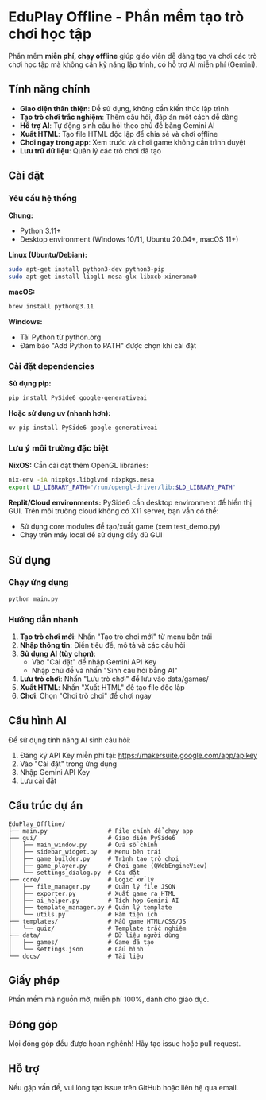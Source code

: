 # EduPlay Offline - Phần mềm tạo trò chơi học tập

Phần mềm **miễn phí, chạy offline** giúp giáo viên dễ dàng tạo và chơi các trò chơi học tập mà không cần kỹ năng lập trình, có hỗ trợ AI miễn phí (Gemini).

## Tính năng chính

- **Giao diện thân thiện**: Dễ sử dụng, không cần kiến thức lập trình
- **Tạo trò chơi trắc nghiệm**: Thêm câu hỏi, đáp án một cách dễ dàng
- **Hỗ trợ AI**: Tự động sinh câu hỏi theo chủ đề bằng Gemini AI
- **Xuất HTML**: Tạo file HTML độc lập để chia sẻ và chơi offline
- **Chơi ngay trong app**: Xem trước và chơi game không cần trình duyệt
- **Lưu trữ dữ liệu**: Quản lý các trò chơi đã tạo

## Cài đặt

### Yêu cầu hệ thống

**Chung:**
- Python 3.11+
- Desktop environment (Windows 10/11, Ubuntu 20.04+, macOS 11+)

**Linux (Ubuntu/Debian):**
```bash
sudo apt-get install python3-dev python3-pip
sudo apt-get install libgl1-mesa-glx libxcb-xinerama0
```

**macOS:**
```bash
brew install python@3.11
```

**Windows:**
- Tải Python từ python.org
- Đảm bảo "Add Python to PATH" được chọn khi cài đặt

### Cài đặt dependencies

**Sử dụng pip:**
```bash
pip install PySide6 google-generativeai
```

**Hoặc sử dụng uv (nhanh hơn):**
```bash
uv pip install PySide6 google-generativeai
```

### Lưu ý môi trường đặc biệt

**NixOS:**
Cần cài đặt thêm OpenGL libraries:
```bash
nix-env -iA nixpkgs.libglvnd nixpkgs.mesa
export LD_LIBRARY_PATH="/run/opengl-driver/lib:$LD_LIBRARY_PATH"
```

**Replit/Cloud environments:**
PySide6 cần desktop environment để hiển thị GUI. Trên môi trường cloud không có X11 server, bạn vẫn có thể:
- Sử dụng core modules để tạo/xuất game (xem test_demo.py)
- Chạy trên máy local để sử dụng đầy đủ GUI

## Sử dụng

### Chạy ứng dụng

```bash
python main.py
```

### Hướng dẫn nhanh

1. **Tạo trò chơi mới**: Nhấn "Tạo trò chơi mới" từ menu bên trái
2. **Nhập thông tin**: Điền tiêu đề, mô tả và các câu hỏi
3. **Sử dụng AI (tùy chọn)**: 
   - Vào "Cài đặt" để nhập Gemini API Key
   - Nhập chủ đề và nhấn "Sinh câu hỏi bằng AI"
4. **Lưu trò chơi**: Nhấn "Lưu trò chơi" để lưu vào data/games/
5. **Xuất HTML**: Nhấn "Xuất HTML" để tạo file độc lập
6. **Chơi**: Chọn "Chơi trò chơi" để chơi ngay

## Cấu hình AI

Để sử dụng tính năng AI sinh câu hỏi:

1. Đăng ký API Key miễn phí tại: https://makersuite.google.com/app/apikey
2. Vào "Cài đặt" trong ứng dụng
3. Nhập Gemini API Key
4. Lưu cài đặt

## Cấu trúc dự án

```
EduPlay_Offline/
├── main.py                 # File chính để chạy app
├── gui/                    # Giao diện PySide6
│   ├── main_window.py      # Cửa sổ chính
│   ├── sidebar_widget.py   # Menu bên trái
│   ├── game_builder.py     # Trình tạo trò chơi
│   ├── game_player.py      # Chơi game (QWebEngineView)
│   └── settings_dialog.py  # Cài đặt
├── core/                   # Logic xử lý
│   ├── file_manager.py     # Quản lý file JSON
│   ├── exporter.py         # Xuất game ra HTML
│   ├── ai_helper.py        # Tích hợp Gemini AI
│   ├── template_manager.py # Quản lý template
│   └── utils.py            # Hàm tiện ích
├── templates/              # Mẫu game HTML/CSS/JS
│   └── quiz/               # Template trắc nghiệm
├── data/                   # Dữ liệu người dùng
│   ├── games/              # Game đã tạo
│   └── settings.json       # Cấu hình
└── docs/                   # Tài liệu
```

## Giấy phép

Phần mềm mã nguồn mở, miễn phí 100%, dành cho giáo dục.

## Đóng góp

Mọi đóng góp đều được hoan nghênh! Hãy tạo issue hoặc pull request.

## Hỗ trợ

Nếu gặp vấn đề, vui lòng tạo issue trên GitHub hoặc liên hệ qua email.
